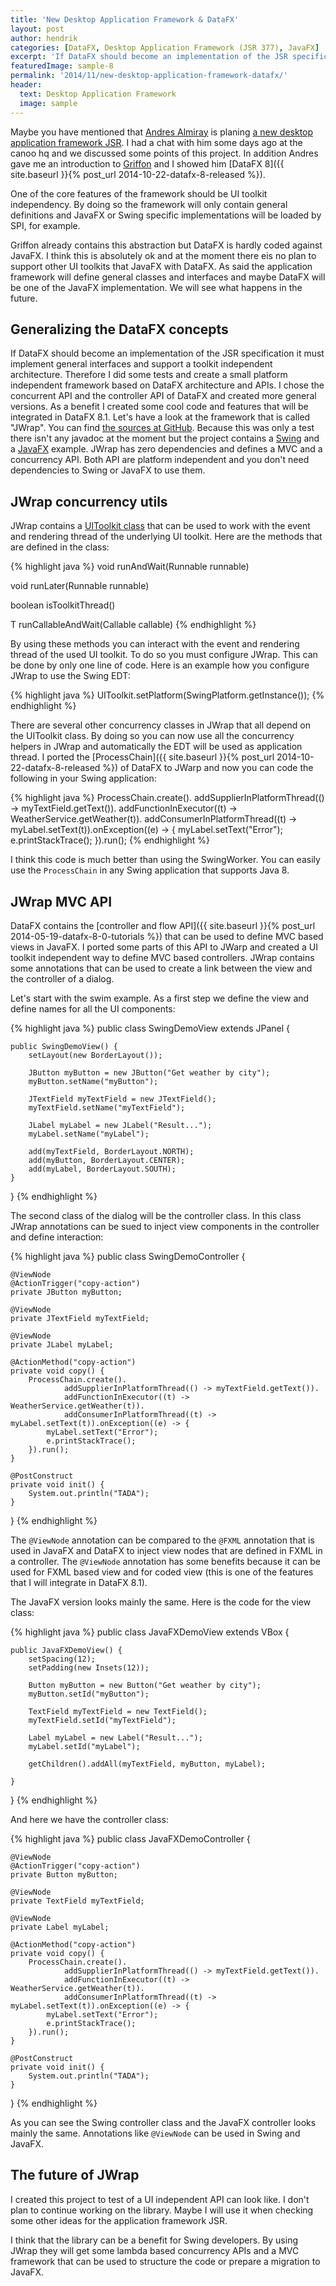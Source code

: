 ```yaml
---
title: 'New Desktop Application Framework & DataFX'
layout: post
author: hendrik
categories: [DataFX, Desktop Application Framework (JSR 377), JavaFX]
excerpt: 'If DataFX should become an implementation of the JSR specification it must implement general interfaces and support a toolkit independent architecture.'
featuredImage: sample-8
permalink: '2014/11/new-desktop-application-framework-datafx/'
header:
  text: Desktop Application Framework
  image: sample
---
```

Maybe you have mentioned that [Andres Almiray](https://twitter.com/aalmiray) is planing [a new desktop application framework JSR](http://www.jroller.com/aalmiray/entry/new_desktop_application_framework_jsr). I had a chat with him some days ago at the canoo hq and we discussed some points of this project. In addition Andres gave me an introduction to [Griffon](http://griffon.codehaus.org) and I showed him [DataFX 8]({{ site.baseurl }}{% post_url 2014-10-22-datafx-8-released %}).

One of the core features of the framework should be UI toolkit independency. By doing so the framework will only contain general definitions and JavaFX or Swing specific implementations will be loaded by SPI, for example.

Griffon already contains this abstraction but DataFX is hardly coded against JavaFX. I think this is absolutely ok and at the moment there eis no plan to support other UI toolkits that JavaFX with DataFX. As said the application framework will define general classes and interfaces and maybe DataFX will be one of the JavaFX implementation. We will see what happens in the future.

## Generalizing the DataFX concepts

If DataFX should become an implementation of the JSR specification it must implement general interfaces and support a toolkit independent architecture. Therefore I did some tests and create a small platform independent framework based on DataFX architecture and APIs. I chose the concurrent API and the controller API of DataFX and created more general versions. As a benefit I created some cool code and features that will be integrated in DataFX 8.1. Let's have a look at the framework that is called "JWrap". You can find [the sources at GitHub](https://github.com/guigarage/jwrap). Because this was only a test there isn't any javadoc at the moment but the project contains a [Swing](https://github.com/guigarage/jwrap/tree/master/src/main/java/com/guigarage/uif/examples/swing) and a [JavaFX](https://github.com/guigarage/jwrap/tree/master/src/main/java/com/guigarage/uif/examples/javafx) example. JWrap has zero dependencies and defines a MVC and a concurrency API. Both API are platform independent and you don't need dependencies to Swing or JavaFX to use them. 

## JWrap concurrency utils

JWrap contains a [UIToolkit class](https://github.com/guigarage/jwrap/blob/master/src/main/java/com/guigarage/uif/concurrent/UIToolkit.java) that can be used to work with the event and rendering thread of the underlying UI toolkit. Here are the methods that are defined in the class:

{% highlight java %}
void runAndWait(Runnable runnable)

void runLater(Runnable runnable)

boolean isToolkitThread()

<T> T runCallableAndWait(Callable<T> callable)
{% endhighlight %}

By using these methods you can interact with the event and rendering thread of the used UI toolkit. To do so you must configure JWrap. This can be done by only one line of code. Here is an example how you configure JWrap to use the Swing EDT:

{% highlight java %}
UIToolkit.setPlatform(SwingPlatform.getInstance());
{% endhighlight %}

There are several other concurrency classes in JWrap that all depend on the UIToolkit class. By doing so you can now use all the concurrency helpers in JWrap and automatically the EDT will be used as application thread. I ported the [ProcessChain]({{ site.baseurl }}{% post_url 2014-10-22-datafx-8-released %}) of DataFX to JWarp and now you can code the following in your Swing application:

{% highlight java %}
ProcessChain.create().
    addSupplierInPlatformThread(() -> myTextField.getText()).
    addFunctionInExecutor((t) -> WeatherService.getWeather(t)).
    addConsumerInPlatformThread((t) -> myLabel.setText(t)).onException((e) -> {
        myLabel.setText("Error");
        e.printStackTrace();
    }).run();
{% endhighlight %}

I think this code is much better than using the SwingWorker. You can easily use the `ProcessChain` in any Swing application that supports Java 8.

## JWrap MVC API

DataFX contains the [controller and flow API]({{ site.baseurl }}{% post_url 2014-05-19-datafx-8-0-tutorials %}) that can be used to define MVC based views in JavaFX. I ported some parts of this API to JWarp and created a UI toolkit independent way to define MVC based controllers. JWrap contains some annotations that can be used to create a link between the view and the controller of a dialog.

Let's start with the swim example. As a first step we define the view and define names for all the UI components:

{% highlight java %}
public class SwingDemoView extends JPanel {

    public SwingDemoView() {
        setLayout(new BorderLayout());

        JButton myButton = new JButton("Get weather by city");
        myButton.setName("myButton");

        JTextField myTextField = new JTextField();
        myTextField.setName("myTextField");

        JLabel myLabel = new JLabel("Result...");
        myLabel.setName("myLabel");

        add(myTextField, BorderLayout.NORTH);
        add(myButton, BorderLayout.CENTER);
        add(myLabel, BorderLayout.SOUTH);
    }
}
{% endhighlight %}

The second class of the dialog will be the controller class. In this class JWrap annotations can be sued to inject view components in the controller and define interaction:

{% highlight java %}
public class SwingDemoController {

    @ViewNode
    @ActionTrigger("copy-action")
    private JButton myButton;

    @ViewNode
    private JTextField myTextField;

    @ViewNode
    private JLabel myLabel;

    @ActionMethod("copy-action")
    private void copy() {
        ProcessChain.create().
                addSupplierInPlatformThread(() -> myTextField.getText()).
                addFunctionInExecutor((t) -> WeatherService.getWeather(t)).
                addConsumerInPlatformThread((t) -> myLabel.setText(t)).onException((e) -> {
            myLabel.setText("Error");
            e.printStackTrace();
        }).run();
    }

    @PostConstruct
    private void init() {
        System.out.println("TADA");
    }
}
{% endhighlight %}

The `@ViewNode` annotation can be compared to the `@FXML` annotation that is used in JavaFX and DataFX to inject view nodes that are defined in FXML in a controller. The `@ViewNode` annotation has some benefits because it can be used for FXML based view and for coded view (this is one of the features that I will integrate in DataFX 8.1).

The JavaFX version looks mainly the same. Here is the code for the view class:

{% highlight java %}
public class JavaFXDemoView extends VBox {

    public JavaFXDemoView() {
        setSpacing(12);
        setPadding(new Insets(12));

        Button myButton = new Button("Get weather by city");
        myButton.setId("myButton");

        TextField myTextField = new TextField();
        myTextField.setId("myTextField");

        Label myLabel = new Label("Result...");
        myLabel.setId("myLabel");

        getChildren().addAll(myTextField, myButton, myLabel);

    }
}
{% endhighlight %}

And here we have the controller class:

{% highlight java %}
public class JavaFXDemoController {

    @ViewNode
    @ActionTrigger("copy-action")
    private Button myButton;

    @ViewNode
    private TextField myTextField;

    @ViewNode
    private Label myLabel;

    @ActionMethod("copy-action")
    private void copy() {
        ProcessChain.create().
                addSupplierInPlatformThread(() -> myTextField.getText()).
                addFunctionInExecutor((t) -> WeatherService.getWeather(t)).
                addConsumerInPlatformThread((t) -> myLabel.setText(t)).onException((e) -> {
            myLabel.setText("Error");
            e.printStackTrace();
        }).run();
    }

    @PostConstruct
    private void init() {
        System.out.println("TADA");
    }
}
{% endhighlight %}

As you can see the Swing controller class and the JavaFX controller looks mainly the same. Annotations like `@ViewNode` can be used in Swing and JavaFX.

## The future of JWrap

I created this project to test of a UI independent API can look like. I don't plan to continue working on the library. Maybe I will use it when checking some other ideas for the application framework JSR.

I think that the library can be a benefit for Swing developers. By using JWrap they will get some lambda based concurrency APIs and a MVC framework that can be used to structure the code or prepare a migration to JavaFX.
